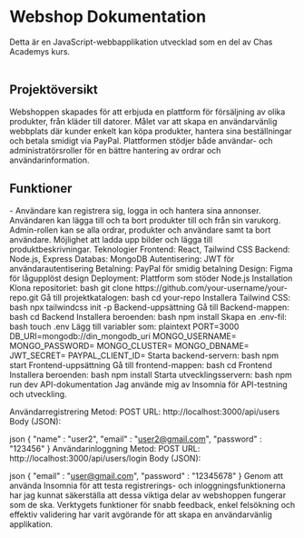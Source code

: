 <h1>Webshop Dokumentation</h1>
Detta är en JavaScript-webbapplikation utvecklad som en del av Chas Academys kurs.
<br><br>


<h2>Projektöversikt</h2>
Webshoppen skapades för att erbjuda en plattform för försäljning av olika produkter, från kläder till datorer. Målet var att skapa en användarvänlig webbplats där kunder enkelt kan köpa produkter, hantera sina beställningar och betala smidigt via PayPal. Plattformen stödjer både användar- och administratörsroller för en bättre hantering av ordrar och användarinformation.

<!-- Användarstudie
Dokumentation av Webshoppen
Bakgrund och Syfte
Webshoppen skapades för att fylla en brist på lättillgängliga och mångsidiga onlinebutiker. Målet var att ge användare en bekväm shoppingupplevelse med säker betalning och enkel navigering.

Metod
En användarstudie genomfördes med olika åldersgrupper och kön. Svaren samlades in via en enkät för att förstå deras preferenser och köpbeteende relaterat till online-shopping.

Resultat från Användarstudien

Köpfrekvens och Plats: Majoriteten av användarna handlar online flera gånger om året och föredrar att handla från kända webbplatser.
Viktigaste Faktorer: Produktutbud, pris och säkerhet vid betalning var de främsta faktorerna för köpbeslut.
Recensioner och Betyg: Användare värderade recensioner från andra kunder och varumärkets rykte högt.
Gränssnitt: Användare efterfrågade ett enkelt och intuitivt gränssnitt med möjlighet att kategorisera produkter och enkelt hantera sin varukorg.
Insikter och Användarpreferenser
Användarna uppskattar ett klart och lättnavigerat system med bra produktbeskrivningar och bilder. Många efterfrågade funktioner för att spara produkter i en önskelista och få rekommendationer baserade på tidigare köp.

Rekommendationer för Webshoppens Funktionalitet

Produktkategorisering: Implementera en filtreringsfunktion baserad på produktkategori och pris.
Recensioner och Omdömen: Tillåt användarna att lämna och läsa betyg samt recensioner för att skapa ett community kring produkterna.
Säkerhet och Betalning: Fokusera på att ha säkra betalningsmetoder och tydlig leveransinformation för att öka kundernas förtroende. -->

<h2>Funktioner</h2>
- Användare kan registrera sig, logga in och hantera sina annonser.
Användaren kan lägga till och ta bort produkter till och från sin varukorg.
Admin-rollen kan se alla ordrar, produkter och användare samt ta bort användare.
Möjlighet att ladda upp bilder och lägga till produktbeskrivningar.
Teknologier
Frontend: React, Tailwind CSS
Backend: Node.js, Express
Databas: MongoDB
Autentisering: JWT för användarautentisering
Betalning: PayPal för smidig betalning
Design: Figma för lågupplöst design
Deployment: Plattform som stöder Node.js
Installation
Klona repositoriet:
bash
git clone https://github.com/your-username/your-repo.git
Gå till projektkatalogen:
bash
cd your-repo
Installera Tailwind CSS:
bash
npx tailwindcss init -p
Backend-uppsättning
Gå till Backend-mappen:
bash
cd Backend
Installera beroenden:
bash
npm install
Skapa en .env-fil:
bash
touch .env
Lägg till variabler som:
plaintext
PORT=3000
DB_URI=mongodb://din_mongodb_uri
MONGO_USERNAME=
MONGO_PASSWORD=
MONGO_CLUSTER=
MONGO_DBNAME=
JWT_SECRET=
PAYPAL_CLIENT_ID=
Starta backend-servern:
bash
npm start
Frontend-uppsättning
Gå till frontend-mappen:
bash
cd Frontend
Installera beroenden:
bash
npm install
Starta utvecklingsservern:
bash
npm run dev
API-dokumentation
Jag använde mig av Insomnia för API-testning och utveckling.

Användarregistrering
Metod: POST
URL: http://localhost:3000/api/users
Body (JSON):

json
{
	"name" : "user2",
	"email" : "user2@gmail.com",
	"password" : "123456"
}
Användarinloggning
Metod: POST
URL: http://localhost:3000/api/users/login
Body (JSON):

json
{
	"email" : "user@gmail.com",
	"password" : "12345678"
}
Genom att använda Insomnia för att testa registrerings- och inloggningsfunktionerna har jag kunnat säkerställa att dessa viktiga delar av webshoppen fungerar som de ska. Verktygets funktioner för snabb feedback, enkel felsökning och effektiv validering har varit avgörande för att skapa en användarvänlig applikation.
